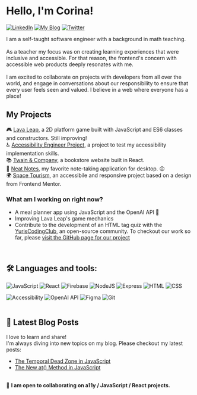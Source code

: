# Hello, I'm Corina! 
[![LinkedIn](https://img.shields.io/badge/-LinkedIn-%230077B5?logo=linkedin&logoColor=white&labelColor=0077B5&color=0077B5&style=flat-square)](https://www.linkedin.com/in/corinamurg/)
[![My Blog](https://img.shields.io/badge/-My_Blog-%23333333?labelColor=333333&color=333333&style=flat-square&logo=blogger)](https://www.corinamurg.dev/blog)
[![Twitter](https://img.shields.io/badge/-Twitter-%231DA1F2?logo=twitter&logoColor=white&labelColor=1DA1F2&color=1DA1F2&style=flat-square)](https://twitter.com/CorinaMurg)


I am a self-taught software engineer with a background in math teaching.
<br>
<br>As a teacher my focus was on creating learning experiences that were inclusive and accessible. For that reason, the frontend's concern with accessible web products deeply resonates with me.
<br>
<br>I am excited to collaborate on projects with developers from all over the world, and engage in conversations about our responsibility to ensure that every user feels seen and valued. I believe in a web where everyone has a place!

## My Projects
🎮 [Lava Leap](https://lava-leap.netlify.app/), a 2D platform game built with JavaScript and ES6 classes and constructors. Still improving!
<br>♿ [Accessibility Engineer Project](https://a11y-engineer.netlify.app/), a project to test my accessibility implementation skills.
<br>📚 [Twain & Company](https://twain-and-company.netlify.app/), a bookstore website built in React.
<br>📜 [Neat Notes](https://neatnotes.netlify.app/), my favorite note-taking application for desktop. 😉
<br>🌍 [Space Tourism](https://corina-space-tourism.netlify.app/), an accessibile and responsive project based on a design from Frontend Mentor.

### What am I working on right now?
- A meal planner app using JavaScript and the OpenAI API 🎉
- Improving Lava Leap's game mechanics 
- Contribute to the development of an HTML tag quiz with the [YurisCodingClub](https://www.yuriscodingclub.com/), an open-source community. To checkout our work so far, please [visit the GitHub page for our project](https://github.com/YurisCodingClub/html-tag-quiz)
<br>

## 🛠 Languages and tools:

![JavaScript](https://img.shields.io/badge/javascript-%23323330.svg?style=for-the-badge&logo=javascript&logoColor=%23F7DF1E) ![React](https://img.shields.io/badge/react-%2320232a.svg?style=for-the-badge&logo=react&logoColor=%2361DAFB) ![Firebase](https://img.shields.io/badge/Firebase-039BE5?style=for-the-badge&logo=Firebase&logoColor=white) ![NodeJS](https://img.shields.io/badge/node.js-6DA55F?style=for-the-badge&logo=node.js&logoColor=white)  ![Express](https://img.shields.io/badge/express-%23000000.svg?style=for-the-badge&logo=express&logoColor=white) ![HTML](https://img.shields.io/badge/html5-%23E34F26.svg?style=for-the-badge&logo=html5&logoColor=white) ![CSS](https://img.shields.io/badge/css3-%231572B6.svg?style=for-the-badge&logo=css3&logoColor=white) 

![Accessibility](https://img.shields.io/badge/Accessibility-WCAG-%23A12DAB?style=for-the-badge)
![OpenAI API](https://img.shields.io/badge/OpenAI-API-%2300A4A2?style=for-the-badge)
![Figma](https://img.shields.io/badge/Figma-%23D83367.svg?style=for-the-badge&logo=figma&logoColor=white)
![Git](https://img.shields.io/badge/Git-%236C2D95.svg?style=for-the-badge&logo=git&logoColor=white)
<br>
<br>

## 📝 Latest Blog Posts
I love to learn and share! 
<br>I'm always diving into new topics on my blog. Please checkout my latest posts:

- [The Temporal Dead Zone in JavaScript](https://www.corinamurg.dev/post/temporal-dead-zone)
- [The New at() Method in JavaScript](https://www.corinamurg.dev/post/the-new-at-method)


<br>👷 **I am open to collaborating on a11y / JavaScript / React projects.**


                         

